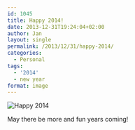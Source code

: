 ```yaml
---
id: 1045
title: Happy 2014!
date: 2013-12-31T19:24:04+02:00
author: Jan
layout: single
permalink: /2013/12/31/happy-2014/
categories:
  - Personal
tags:
  - '2014'
  - new year
format: image
---
```

![Happy 2014](http://sade.sadevil.org/blog/wp-content/uploads/2013/12/Happy_New_Year_2014.png "Happy 2014")

May there be more and fun years coming!
